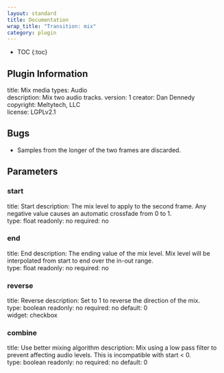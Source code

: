 ```yaml
---
layout: standard
title: Documentation
wrap_title: "Transition: mix"
category: plugin
---
```

* TOC
{:toc}

## Plugin Information

title: Mix
media types:
Audio  
description: Mix two audio tracks.
version: 1
creator: Dan Dennedy
copyright: Meltytech, LLC  
license: LGPLv2.1  

## Bugs

* Samples from the longer of the two frames are discarded.


## Parameters

### start

title: Start  description:
The mix level to apply to the second frame. Any negative value causes an automatic crossfade from 0 to 1.  
type: float
readonly: no
required: no

### end

title: End  description:
The ending value of the mix level. Mix level will be interpolated from start to end over the in-out range.  
type: float
readonly: no
required: no

### reverse

title: Reverse  description:
Set to 1 to reverse the direction of the mix.  
type: boolean
readonly: no
required: no
default: 0  
widget: checkbox  

### combine

title: Use better mixing algorithm  description:
Mix using a low pass filter to prevent affecting audio levels. This is incompatible with start &lt; 0.  
type: boolean
readonly: no
required: no
default: 0  

